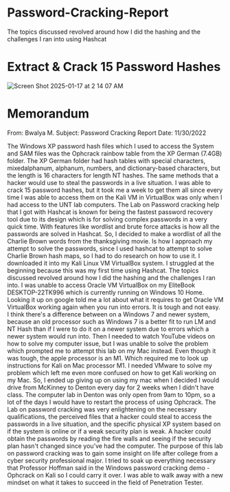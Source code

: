# Password-Cracking-Report
The topics discussed revolved around how I did the hashing and the challenges I ran into using Hashcat

# Extract & Crack 15 Password Hashes
![Screen Shot 2025-01-17 at 2 14 07 AM](https://github.com/user-attachments/assets/1967563d-275c-4b5e-a4f8-a81e96a0eb28)

# Memorandum

From: Bwalya M.
Subject: Password Cracking Report 
Date: 11/30/2022

The Windows XP password hash files which I used to access the System and SAM files was the Ophcrack rainbow table from the XP German (7.4GB) folder. The XP German folder had hash tables with special characters, mixedalphanum, alphanum, numbers, and dictionary-based characters, but the length is 16 characters for length NT hashes. The same methods that a hacker would use to steal the passwords in a live situation. I was able to crack 15 password hashes, but it took me a week to get them all since every time I was able to access them on the Kali VM in VirtualBox was only when I had access to the UNT lab computers.
The Lab on Password cracking help that I got with Hashcat is known for being the fastest password recovery tool due to its design which is for solving complex passwords in a very quick time. With features like wordlist and brute force attacks is how all the passwords are solved in Hashcat. So, I decided to make a wordlist of all the Charlie Brown words from the thanksgiving movie. Is how I approach my attempt to solve the passwords, since I used hashcat to attempt to solve Charlie Brown hash maps, so I had to do research on how to use it. I downloaded it into my Kali Linux VM VirtualBox system. I struggled at the beginning because this was my first time using Hashcat.
The topics discussed revolved around how I did the hashing and the challenges I ran into. I was unable to access Oracle VM VirtualBox on my EliteBook DESKTOP-22TK996 which is currently running on Windows 10 Home. Looking it up on google told me a lot about what it requires to
get Oracle VM VirtualBox working again when you run into errors. It is tough and not easy. I think there's a difference between on a Windows 7 and newer system, because an old processor such as Windows 7 is a better fit to run LM and NT Hash than if I were to do it on a newer system due to errors which a newer system would run into.
Then I needed to watch YouTube videos on how to solve my computer issue, but I was unable to solve the problem which prompted me to attempt this lab on my Mac instead. Even though it was tough, the apple processor is an M1. Which required me to look up instructions for Kali on Mac processor M1. I needed VMware to solve my problem which left me even more confused on how to get Kali working on my Mac. So, I ended up giving up on using my mac when I decided I would drive from McKinney to Denton every day for 2 weeks when I didn't have class. The computer lab in Denton was only open from 9am to 10pm, so a lot of the days I would have to restart the process of using Ophcrack.
The Lab on password cracking was very enlightening on the necessary qualifications, the perceived files that a hacker could steal to access the passwords in a live situation, and the specific physical XP system based on if the system is online or if a weak security plan is weak. A hacker could obtain the passwords by reading the fire walls and seeing if the security plan hasn't changed since you’ve had the computer.
The purpose of this lab on password cracking was to gain some insight on life after college from a cyber security professional major. I tried to soak up everything necessary that Professor Hoffman said in the Windows password cracking demo - Ophcrack on Kali so I could carry it over. I was able to walk away with a new mindset on what it takes to succeed in the field of Penetration Tester.
